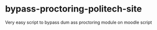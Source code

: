 # bypass-proctoring-politech-site
Very easy script to bypass dum ass proctoring module on moodle script 
